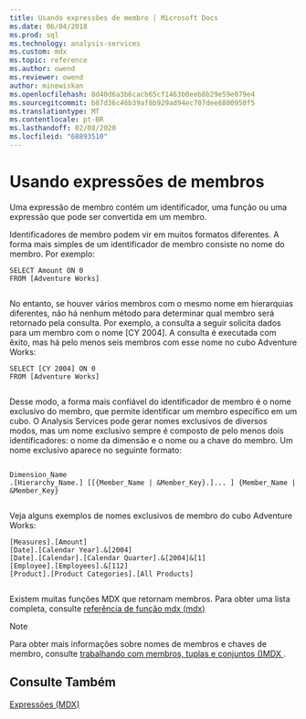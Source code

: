 ```yaml
---
title: Usando expressões de membro | Microsoft Docs
ms.date: 06/04/2018
ms.prod: sql
ms.technology: analysis-services
ms.custom: mdx
ms.topic: reference
ms.author: owend
ms.reviewer: owend
author: minewiskan
ms.openlocfilehash: 8d40d6a3b6cacb65cf1463b0eeb8b29e59e079e4
ms.sourcegitcommit: b87d36c46b39af8b929ad94ec707dee8800950f5
ms.translationtype: MT
ms.contentlocale: pt-BR
ms.lasthandoff: 02/08/2020
ms.locfileid: "68893510"
---
```

# <a name="using-member-expressions"></a>Usando expressões de membros


  Uma expressão de membro contém um identificador, uma função ou uma expressão que pode ser convertida em um membro.  
  
 Identificadores de membro podem vir em muitos formatos diferentes. A forma mais simples de um identificador de membro consiste no nome do membro. Por exemplo:  
  
```  
SELECT Amount ON 0  
FROM [Adventure Works]  
  
```  
  
 No entanto, se houver vários membros com o mesmo nome em hierarquias diferentes, não há nenhum método para determinar qual membro será retornado pela consulta. Por exemplo, a consulta a seguir solicita dados para um membro com o nome [CY 2004]. A consulta é executada com êxito, mas há pelo menos seis membros com esse nome no cubo Adventure Works:  
  
```  
SELECT [CY 2004] ON 0  
FROM [Adventure Works]  
  
```  
  
 Desse modo, a forma mais confiável do identificador de membro é o nome exclusivo do membro, que permite identificar um membro específico em um cubo. O Analysis Services pode gerar nomes exclusivos de diversos modos, mas um nome exclusivo sempre é composto de pelo menos dois identificadores: o nome da dimensão e o nome ou a chave do membro. Um nome exclusivo aparece no seguinte formato:  
  
```  
  
Dimension_Name  
.[Hierarchy_Name.] [[{Member_Name | &Member_Key}.]... ] {Member_Name | &Member_Key}  
  
```  
  
 Veja alguns exemplos de nomes exclusivos de membro do cubo Adventure Works:  
  
```  
[Measures].[Amount]  
[Date].[Calendar Year].&[2004]  
[Date].[Calendar].[Calendar Quarter].&[2004]&[1]  
[Employee].[Employees].&[112]  
[Product].[Product Categories].[All Products]  
  
```  
  
 Existem muitas funções MDX que retornam membros. Para obter uma lista completa, consulte [referência de função mdx &#40;mdx&#41;](../mdx/mdx-function-reference-mdx.md)  
  
> [!NOTE]  
>  Para obter mais informações sobre nomes de membros e chaves de membro, consulte [trabalhando com membros, tuplas e conjuntos &#40;&#41;MDX ](https://docs.microsoft.com/analysis-services/multidimensional-models/mdx/working-with-members-tuples-and-sets-mdx).  
  
## <a name="see-also"></a>Consulte Também  
 [Expressões &#40;MDX&#41;](../mdx/expressions-mdx.md)  
  
  
